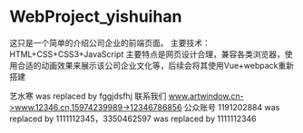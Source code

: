 # WebProject_yishuihan
这只是一个简单的介绍公司企业的前端页面。
主要技术：HTML+CSS+CSS3+JavaScript
主要特点是网页设计合理，兼容各类浏览器，使用合适的动画效果来展示该公司企业文化等，后续会将其使用Vue+webpack重新搭建

艺水寒  was replaced by fggjdsfhj
联系我们 www.artwindow.cn->www.12346.cn,15974239989->12346786856
公众账号  1191202884 was replaced by 1111112345，3350462597   was replaced by 1111112346